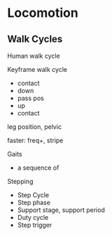# Locomotion

## Walk Cycles

Human walk cycle

Keyframe walk cycle

- contact
- down
- pass pos
- up
- contact



leg position, pelvic



faster: freq+, stripe



Gaits

- a sequence of 

Stepping

- Step Cycle
- Step phase
- Support stage, support period
- Duty cycle
- Step trigger




